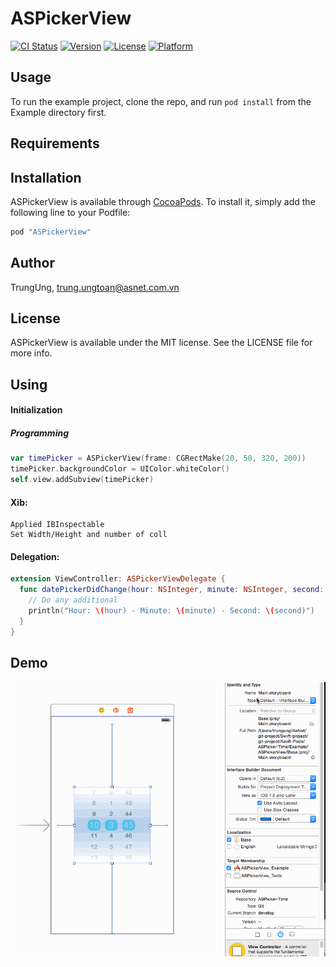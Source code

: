 # ASPickerView

[![CI Status](http://img.shields.io/travis/TrungUng/ASPickerView.svg?style=flat)](https://travis-ci.org/TrungUng/ASPickerView)
[![Version](https://img.shields.io/cocoapods/v/ASPickerView.svg?style=flat)](http://cocoapods.org/pods/ASPickerView)
[![License](https://img.shields.io/cocoapods/l/ASPickerView.svg?style=flat)](http://cocoapods.org/pods/ASPickerView)
[![Platform](https://img.shields.io/cocoapods/p/ASPickerView.svg?style=flat)](http://cocoapods.org/pods/ASPickerView)

## Usage

To run the example project, clone the repo, and run `pod install` from the Example directory first.

## Requirements

## Installation

ASPickerView is available through [CocoaPods](http://cocoapods.org). To install
it, simply add the following line to your Podfile:

```ruby
pod "ASPickerView"
```

## Author

TrungUng, trung.ungtoan@asnet.com.vn

## License

ASPickerView is available under the MIT license. See the LICENSE file for more info.

## Using
#### Initialization
#####	Programming

```swift
var timePicker = ASPickerView(frame: CGRectMake(20, 50, 320, 200))
timePicker.backgroundColor = UIColor.whiteColor()
self.view.addSubview(timePicker)
```

####	Xib: 

	Applied IBInspectable
	Set Width/Height and number of coll

	
####	Delegation:

```swift
extension ViewController: ASPickerViewDelegate {
  func datePickerDidChange(hour: NSInteger, minute: NSInteger, second: NSInteger) {
    // Do any additional
	println("Hour: \(hour) - Minute: \(minute) - Second: \(second)")
  }
}
```

## Demo

![alt text](https://github.com/trungung/ASPickerView/blob/develop/demo.gif)